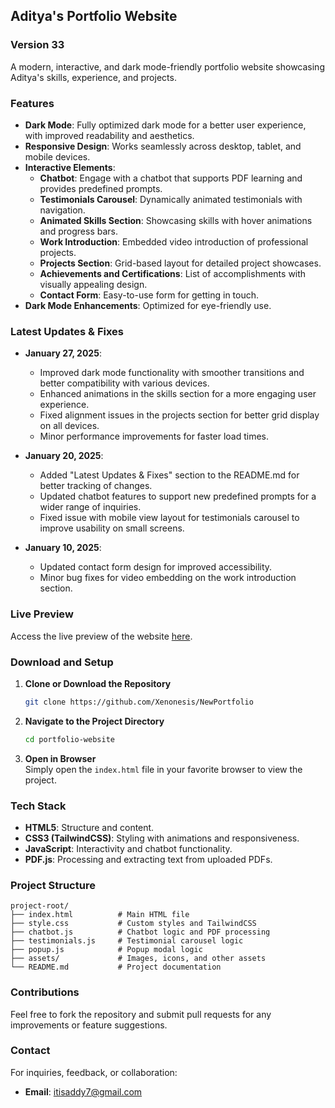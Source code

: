 
## Aditya's Portfolio Website

### Version 33

A modern, interactive, and dark mode-friendly portfolio website showcasing Aditya's skills, experience, and projects.

### Features

- **Dark Mode**: Fully optimized dark mode for a better user experience, with improved readability and aesthetics.
- **Responsive Design**: Works seamlessly across desktop, tablet, and mobile devices.
- **Interactive Elements**:
  - **Chatbot**: Engage with a chatbot that supports PDF learning and provides predefined prompts.
  - **Testimonials Carousel**: Dynamically animated testimonials with navigation.
  - **Animated Skills Section**: Showcasing skills with hover animations and progress bars.
  - **Work Introduction**: Embedded video introduction of professional projects.
  - **Projects Section**: Grid-based layout for detailed project showcases.
  - **Achievements and Certifications**: List of accomplishments with visually appealing design.
  - **Contact Form**: Easy-to-use form for getting in touch.
- **Dark Mode Enhancements**: Optimized for eye-friendly use.

### Latest Updates & Fixes

- **January 27, 2025**: 
  - Improved dark mode functionality with smoother transitions and better compatibility with various devices.
  - Enhanced animations in the skills section for a more engaging user experience.
  - Fixed alignment issues in the projects section for better grid display on all devices.
  - Minor performance improvements for faster load times.

- **January 20, 2025**: 
  - Added "Latest Updates & Fixes" section to the README.md for better tracking of changes.
  - Updated chatbot features to support new predefined prompts for a wider range of inquiries.
  - Fixed issue with mobile view layout for testimonials carousel to improve usability on small screens.

- **January 10, 2025**:
  - Updated contact form design for improved accessibility.
  - Minor bug fixes for video embedding on the work introduction section.

### Live Preview

Access the live preview of the website [here](https://iaddy.netlify.app/).

### Download and Setup

1. **Clone or Download the Repository**  
   ```bash
   git clone https://github.com/Xenonesis/NewPortfolio
   ```

2. **Navigate to the Project Directory**  
   ```bash
   cd portfolio-website
   ```

3. **Open in Browser**  
   Simply open the `index.html` file in your favorite browser to view the project.

### Tech Stack

- **HTML5**: Structure and content.
- **CSS3 (TailwindCSS)**: Styling with animations and responsiveness.
- **JavaScript**: Interactivity and chatbot functionality.
- **PDF.js**: Processing and extracting text from uploaded PDFs.

### Project Structure

```
project-root/
├── index.html          # Main HTML file
├── style.css           # Custom styles and TailwindCSS
├── chatbot.js          # Chatbot logic and PDF processing
├── testimonials.js     # Testimonial carousel logic
├── popup.js            # Popup modal logic
├── assets/             # Images, icons, and other assets
└── README.md           # Project documentation
```

### Contributions

Feel free to fork the repository and submit pull requests for any improvements or feature suggestions.

### Contact

For inquiries, feedback, or collaboration:

- **Email**: itisaddy7@gmail.com
